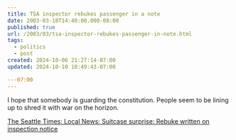 ```yaml
---
title: TSA inspector rebukes passenger in a note
date: 2003-03-18T14:40:00.000-08:00
published: true
url: /2003/03/tsa-inspector-rebukes-passenger-in-note.html
tags:
  - politics
  - post
created: 2024-10-06 21:27:14-07:00
updated: 2024-10-10 10:49:43-07:00

---07:00
---
```


I hope that somebody is guarding the constitution. People seem to be lining up to shred it with war on the horizon.  
  
[The Seattle Times: Local News: Suitcase surprise: Rebuke written on inspection notice](http://seattletimes.nwsource.com/html/localnews/134653764_tsasign15m.html "The Seattle Times: Local News: Suitcase surprise: Rebuke written on inspection notice")